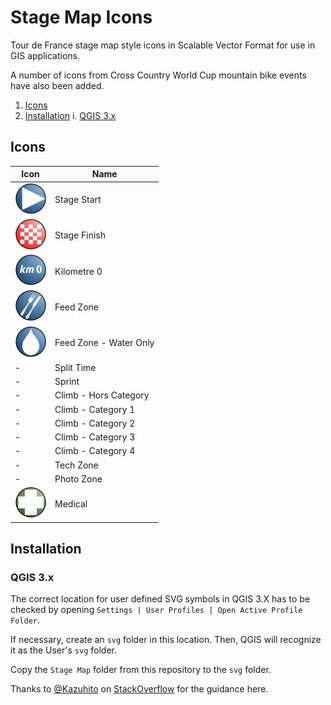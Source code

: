 # Stage Map Icons

Tour de France stage map style icons in Scalable Vector Format for use in GIS applications.

A number of icons from Cross Country World Cup mountain bike events have also been added.

1. [Icons](#icons)
1. [Installation](#installation)
  i. [QGIS 3.x](#qgis-3x)

## Icons

Icon | Name
--- | ---
![alt text](img/stage_start_thumbnail.jpg "Stage Start") | Stage Start
![alt text](img/stage_finish_thumbnail.jpg "Stage Finish") | Stage Finish
![alt text](img/kilometre_0_thumbnail.jpg "Kilometre 0") | Kilometre 0
![alt text](img/feed_zone_thumbnail.jpg "Feed Zone") | Feed Zone
![alt text](img/feed_zone_water_only_thumbnail.jpg "Feed Zone - Water Only") | Feed Zone - Water Only
- | Split Time
- | Sprint
- | Climb - Hors Category
- | Climb - Category 1
- | Climb - Category 2
- | Climb - Category 3
- | Climb - Category 4
- | Tech Zone
- | Photo Zone
![alt text](img/medical_thumbnail.jpg "Medical") | Medical

## Installation

### QGIS 3.x
The correct location for user defined SVG symbols in QGIS 3.X has to be checked by opening `Settings | User Profiles | Open Active Profile Folder`.

If necessary, create an `svg` folder in this location. Then, QGIS will recognize it as the User's `svg` folder.

Copy the `Stage Map` folder from this repository to the `svg` folder.

Thanks to [@Kazuhito](https://gis.stackexchange.com/users/84455/kazuhito) on [StackOverflow](https://gis.stackexchange.com/questions/137855/importing-svg-symbols-into-qgis) for the guidance here.